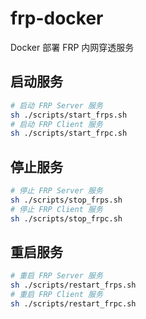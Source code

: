 # frp-docker

Docker 部署 FRP 内网穿透服务

## 启动服务

```bash
# 启动 FRP Server 服务
sh ./scripts/start_frps.sh
# 启动 FRP Client 服务
sh ./scripts/start_frpc.sh
```

## 停止服务

```bash
# 停止 FRP Server 服务
sh ./scripts/stop_frps.sh
# 停止 FRP Client 服务
sh ./scripts/stop_frpc.sh
```

## 重启服务

```bash
# 重启 FRP Server 服务
sh ./scripts/restart_frps.sh
# 重启 FRP Client 服务
sh ./scripts/restart_frpc.sh
```
